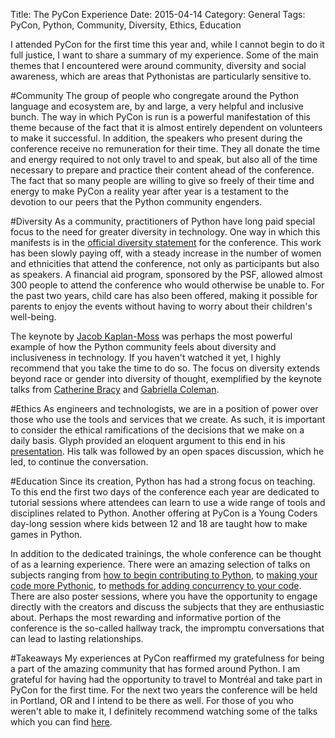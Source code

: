 Title: The PyCon Experience
Date: 2015-04-14
Category: General
Tags: PyCon, Python, Community, Diversity, Ethics, Education

I attended PyCon for the first time this year and, while I cannot begin to do it full justice, I want to share a summary of my experience. Some of the main themes that I encountered were around community, diversity and social awareness, which are areas that Pythonistas are particularly sensitive to.

#Community
The group of people who congregate around the Python language and ecosystem are, by and large, a very helpful and inclusive bunch. The way in which PyCon is run is a powerful manifestation of this theme because of the fact that it is almost entirely dependent on volunteers to make it successful. In addition, the speakers who present during the conference receive no remuneration for their time. They all donate the time and energy required to not only travel to and speak, but also all of the time necessary to prepare and practice their content ahead of the conference. The fact that so many people are willing to give so freely of their time and energy to make PyCon a reality year after year is a testament to the devotion to our peers that the Python community engenders.

#Diversity
As a community, practitioners of Python have long paid special focus to the need for greater diversity in technology. One way in which this manifests is in the [official diversity statement](https://us.pycon.org/2015/about/diversity/) for the conference. This work has been slowly paying off, with a steady increase in the number of women and ethnicities that attend the conference, not only as participants but also as speakers. A financial aid program, sponsored by the PSF, allowed almost 300 people to attend the conference who would otherwise be unable to. For the past two years, child care has also been offered, making it possible for parents to enjoy the events without having to worry about their children's well-being.

The keynote by [Jacob Kaplan-Moss](https://www.youtube.com/watch?v=hIJdFxYlEKE) was perhaps the most powerful example of how the Python community feels about diversity and inclusiveness in technology. If you haven't watched it yet, I highly recommend that you take the time to do so. The focus on diversity extends beyond race or gender into diversity of thought, exemplified by the keynote talks from [Catherine Bracy](https://www.youtube.com/watch?v=LOZk5ttyC9Y) and [Gabriella Coleman](https://www.youtube.com/watch?v=lNqtyi3sM-k).

#Ethics
As engineers and technologists, we are in a position of power over those who use the tools and services that we create. As such, it is important to consider the ethical ramifications of the decisions that we make on a daily basis. Glyph provided an eloquent argument to this end in his [presentation](https://www.youtube.com/watch?v=uSbKjRRbjZs). His talk was followed by an open spaces discussion, which he led, to continue the conversation.

#Education
Since its creation, Python has had a strong focus on teaching. To this end the first two days of the conference each year are dedicated to tutorial sessions where attendees can learn to use a wide range of tools and disciplines related to Python. Another offering at PyCon is a Young Coders day-long session where kids between 12 and 18 are taught how to make games in Python.

In addition to the dedicated trainings, the whole conference can be thought of as a learning experience. There were an amazing selection of talks on subjects ranging from [how to begin contributing to Python](https://www.youtube.com/watch?v=szeo1XgmuEk), to [making your code more Pythonic](https://www.youtube.com/watch?v=wf-BqAjZb8M), to [methods for adding concurrency to your code](https://www.youtube.com/watch?v=MCs5OvhV9S4). There are also poster sessions, where you have the opportunity to engage directly with the creators and discuss the subjects that they are enthusiastic about. Perhaps the most rewarding and informative portion of the conference is the so-called hallway track, the impromptu conversations that can lead to lasting relationships.

#Takeaways
My experiences at PyCon reaffirmed my gratefulness for being a part of the amazing community that has formed around Python. I am grateful for having had the opportunity to travel to Montréal and take part in PyCon for the first time. For the next two years the conference will be held in Portland, OR and I intend to be there as well. For those of you who weren't able to make it, I definitely recommend watching some of the talks which you can find [here](https://www.youtube.com/channel/UCgxzjK6GuOHVKR_08TT4hJQ).
